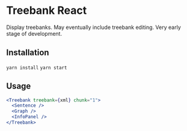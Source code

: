 # Treebank React

Display treebanks. May eventually include treebank editing. Very early stage of development.

## Installation

`yarn install`
`yarn start`

## Usage

```jsx
<Treebank treebank={xml} chunk="1">
  <Sentence />
  <Graph />
  <InfoPanel />
</Treebank>
```
